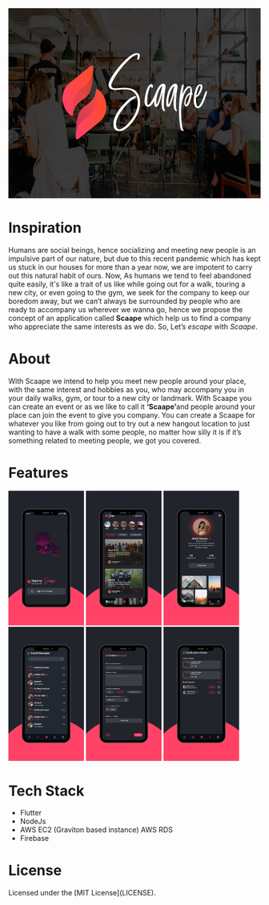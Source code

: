 <img src="ReadmeImages/Untitled design.png" raw="true" height="380px" width="100%">

<h1>Inspiration</h1>
<p>Humans are social beings, hence socializing and meeting new people is an impulsive part of our nature, but due to this recent pandemic which has kept us stuck in our houses for more than a year now, we are impotent to carry out this natural habit of ours. Now, As humans we tend to feel abandoned quite easily, it's like a trait of us like while going out for a walk, touring a new city, or even going to the gym, we seek for the company to keep our boredom away, but we can’t always be surrounded by people who are ready to accompany us wherever we wanna go, hence we propose the concept of an application called <b>Scaape</b> which help us to find a company who appreciate the same interests as we do. So, Let’s <i>escape</i> with <i>Scaape</i>.
</p>

<h1>About</h2>
<p> With Scaape we intend to help you meet new people around your place, with the same interest and hobbies as you,  who may accompany you in your daily walks, gym, or tour to a new city or landmark. With Scaape you can create an event or as we like to call it <b>‘Scaape’</b>and people around your place can join the event to give you company. You can create a Scaape for whatever you like from going out to try out a new hangout location to just wanting to have a walk with some people, no matter how silly it is if it’s something related to meeting people, we got you covered.
</p>

<h1>Features</h2>

<div>
  <img src="ReadmeImages/scaape-app-icon (1).png"  width="30%">
  <img src="ReadmeImages/scaape-app-icon (4).png"  width="30%">
  <img src="ReadmeImages/scaape-app-icon (3).png"  width="30%">
</div>

<div>
  <img src="ReadmeImages/scaape-app-icon (6).png"  width="30%">
  <img src="ReadmeImages/scaape-app-icon (2).png"  width="30%">
  <img src="ReadmeImages/scaape-app-icon (5).png"  width="30%">
</div>
<h1>Tech Stack</h1>
<ul>
  <li>Flutter</li>
  <li>NodeJs</li>
  <li>AWS EC2 (Graviton based instance) AWS RDS</li>
  <li>Firebase</li>
</ul>

<h1>License</h1>
Licensed under the [MIT License](LICENSE).

